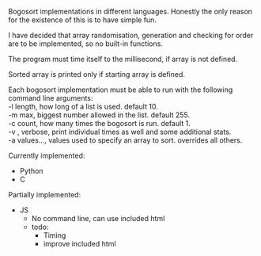 Bogosort implementations in different languages. Honestly the only reason for the existence of this is to have simple fun.  
  
I have decided that array randomisation, generation and checking for order are to be implemented, so no built-in functions.  
  
The program must time itself to the millisecond, if array is not defined.  
  
Sorted array is printed only if starting array is defined.  
  
Each bogosort implementation must be able to run with the following command line arguments:  
	-l length, how long of a list is used. default 10.  
	-m max, biggest number allowed in the list. default 255.  
	-c count, how many times the bogosort is run. default 1.  
	-v , verbose, print individual times as well and some additional stats.  
	-a values..., values used to specify an array to sort. overrides all others.  

Currently implemented:  
- Python  
- C

Partially implemented:
- JS
	- No command line, can use included html
	- todo:
		- Timing
		- improve included html

